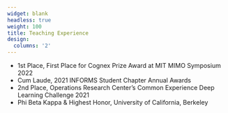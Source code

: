 ```yaml
---
widget: blank
headless: true
weight: 100
title: Teaching Experience
design:
  columns: '2'
---
```

- 1st Place, First Place for Cognex Prize Award at MIT MIMO Symposium 2022
- Cum Laude, 2021 INFORMS Student Chapter Annual Awards
- 2nd Place, Operations Research Center’s Common Experience Deep Learning Challenge 2021
- Phi Beta Kappa & Highest Honor, University of California, Berkeley
